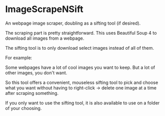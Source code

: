 # ImageScrapeNSift

An webpage image scraper, doubling as a sifting tool (if desired).

The scraping part is pretty straightforward. This uses Beautiful Soup 4 to download all images from a webpage.

The sifting tool is to only download select images instead of all of them.

For example:

Some webpages have a lot of cool images you want to keep. But a lot of other images, you don't want.

So this tool offers a convenient, mouseless sifting tool to pick and choose what you want without having to right-click -> delete one image at a time after scraping something.

If you only want to use the sifting tool, it is also available to use on a folder of your choosing.
